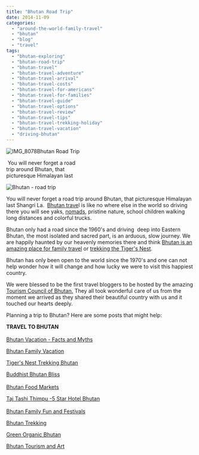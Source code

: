```yaml
---
title: "Bhutan Road Trip"
date: 2014-11-09
categories: 
  - "around-the-world-family-travel"
  - "bhutan"
  - "blog"
  - "travel"
tags: 
  - "bhutan-exploring"
  - "bhutan-road-trip"
  - "bhutan-travel"
  - "bhutan-travel-adventure"
  - "bhutan-travel-arrival"
  - "bhutan-travel-costs"
  - "bhutan-travel-for-americans"
  - "bhutan-travel-for-families"
  - "bhutan-travel-guide"
  - "bhutan-travel-options"
  - "bhutan-travel-review"
  - "bhutan-travel-tips"
  - "bhutan-travel-trekking-holiday"
  - "bhutan-travel-vacation"
  - "driving-bhutan"
---
```


![IMG_8078](https://pub-ac94b3f306b24c0dba4238943c97f2e1.r2.dev/6a00e5502a9507883301bb07a8b128970d.jpg)Bhutan Road Trip

 You will never forget a road  
trip around Bhutan, that  
picturesque Himalayan last 

<!--more-->  
![Bhutan - road trip ](https://pub-ac94b3f306b24c0dba4238943c97f2e1.r2.dev/6a00e5502a9507883301b8d08d7318970c.png)  
  
You will never forget a road trip around Bhutan, that picturesque Himalayan last Shangri La.  [Bhutan trave](http://soultravelers3new.local/2011/05/travel-to-bhutan-.html "Bhutan travel")l is like no where else in the world so driving there you will see yaks, [nomads](http://soultravelers3new.local/2011/06/family-travel-bhutan-nomads.html "bhutan nomads"), pristine nature, school children walking long distances and colorful trucks.  
  
Bhutan only had a road since the 1960's and driving  deep into Eastern Bhutan, the most isolated and sacred part, is an arduous, slow journey. We are happily haunted by our heavenly memories there and think [Bhutan is an amazing place for family travel](http://soultravelers3new.local/2011/05/family-vacation-in-bhutan.html "bhutan amazing place for family travel") or [trekking the Tiger's Nest](http://soultravelers3new.local/2011/07/tigers-nest-in-paro-bhutan.html "trekking the tigers nest, bhutan").  
  
Bhutan has only been open to the world since the 1970's and one can not help wonder how it will change and how lucky we were to visit this happiest country.  
  
We were blessed to be the first travel bloggers to be hosted by the amazing [Tourism Council of Bhutan.](http://www.tourism.gov.bt/ "Tourism Council of Bhutan") They all took wonderful care of us from the moment we arrived as they shared their beautiful country with us and it touched our hearts deeply.  
  
Planning a trip to Bhutan? Here are some posts that might help:  
  
**TRAVEL TO BHUTAN**  
[  
Bhutan Vacation - Facts and Myths](http://soultravelers3new.local/2011/06/bhutan-vacation-facts-and-myths.html#more "Bhutan Vacation facts and myths")  
  
[Bhutan Family Vacation](http://soultravelers3new.local/2011/05/family-vacation-in-bhutan.html#more "Bhutan family vacation")  
  
[Tiger's Nest Trekking Bhutan](http://soultravelers3new.local/2011/07/tigers-nest-in-paro-bhutan.html#more "Tiger's Nest Trekking")  
  
[Buddhist Bhutan Bliss](http://soultravelers3new.local/2011/05/buddhist-bhutan-bliss.html#more "Bhutan buddhist travel")  
[  
Bhutan Food Markets](http://soultravelers3new.local/2011/08/bhutan-food-markets.html#more "bhutan food markets")  
  
[Taj Tashi Thimpu -5 Star Hotel Bhutan](http://soultravelers3new.local/2011/07/taj-tashi-thimpu-bhutan-5-star-hotel-thrills.html#more "bhutan 5 star hotel luxury")  
[  
Bhutan Family Fun and Festivals](http://soultravelers3new.local/2012/03/bhutan-family-fun-and-festivals.html#more "Bhutan family fun and festivals")  
  
[Bhutan Trekking](http://soultravelers3new.local/2012/09/bhutans-bountiful-nature.html#more "Bhutan trekking")  
  
[Green Organic Bhutan](http://soultravelers3new.local/2012/05/bhutans-breathtaking-green-organic-terraced-hills.html#more "green organic bhutan")  
  
[Bhutan Tourism and Art](http://soultravelers3new.local/2012/03/bhutan-means-penis-art-and-phallus-paintings.html#more "Bhutan tourism and phallic art")
